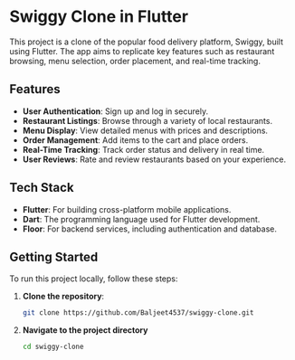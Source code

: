 # Swiggy Clone in Flutter

This project is a clone of the popular food delivery platform, Swiggy, built using Flutter. The app aims to replicate key features such as restaurant browsing, menu selection, order placement, and real-time tracking.

## Features

- **User Authentication**: Sign up and log in securely.
- **Restaurant Listings**: Browse through a variety of local restaurants.
- **Menu Display**: View detailed menus with prices and descriptions.
- **Order Management**: Add items to the cart and place orders.
- **Real-Time Tracking**: Track order status and delivery in real time.
- **User Reviews**: Rate and review restaurants based on your experience.

## Tech Stack

- **Flutter**: For building cross-platform mobile applications.
- **Dart**: The programming language used for Flutter development.
- **Floor**: For backend services, including authentication and database.

## Getting Started

To run this project locally, follow these steps:

1. **Clone the repository**:
   ```bash
   git clone https://github.com/Baljeet4537/swiggy-clone.git

2. **Navigate to the project directory**
   ```bash
   cd swiggy-clone
